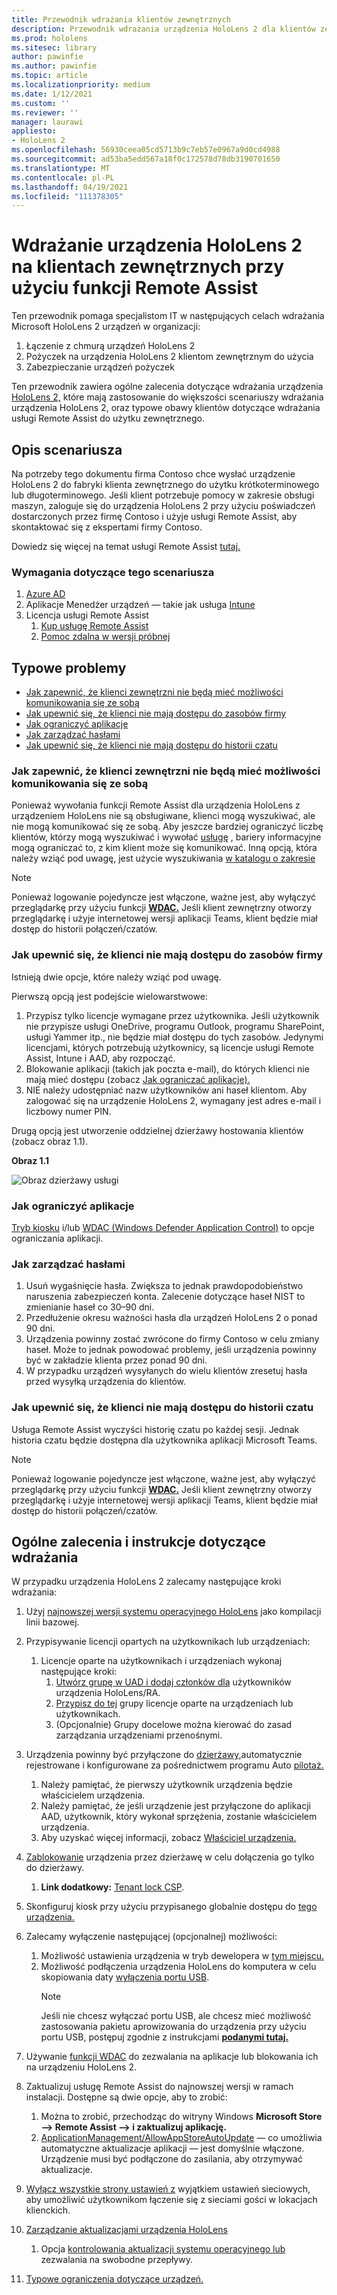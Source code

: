 ```yaml
---
title: Przewodnik wdrażania klientów zewnętrznych
description: Przewodnik wdrażania urządzenia HoloLens 2 dla klientów zewnętrznych (na przykład z asystą zdalną)
ms.prod: hololens
ms.sitesec: library
author: pawinfie
ms.author: pawinfie
ms.topic: article
ms.localizationpriority: medium
ms.date: 1/12/2021
ms.custom: ''
ms.reviewer: ''
manager: laurawi
appliesto:
- HoloLens 2
ms.openlocfilehash: 56930ceea05cd5713b9c7eb57e0967a9d0cd4988
ms.sourcegitcommit: ad53ba5edd567a18f0c172578d78db3190701650
ms.translationtype: MT
ms.contentlocale: pl-PL
ms.lasthandoff: 04/19/2021
ms.locfileid: "111378305"
---
```

# <a name="deploying-hololens-2-to-external-clients-with-remote-assist"></a>Wdrażanie urządzenia HoloLens 2 na klientach zewnętrznych przy użyciu funkcji Remote Assist

Ten przewodnik pomaga specjalistom IT w następujących celach wdrażania Microsoft HoloLens 2 urządzeń w organizacji:

1. Łączenie z chmurą urządzeń HoloLens 2
1. Pożyczek na urządzenia HoloLens 2 klientom zewnętrznym do użycia
1. Zabezpieczanie urządzeń pożyczek

Ten przewodnik zawiera ogólne zalecenia dotyczące wdrażania urządzenia [HoloLens 2,](#general-deployment-recommendations-and-instructions) [](#common-concerns) które mają zastosowanie do większości scenariuszy wdrażania urządzenia HoloLens 2, oraz typowe obawy klientów dotyczące wdrażania usługi Remote Assist do użytku zewnętrznego.

## <a name="scenario-description"></a>Opis scenariusza

Na potrzeby tego dokumentu firma Contoso chce wysłać urządzenie HoloLens 2 do fabryki klienta zewnętrznego do użytku krótkoterminowego lub długoterminowego. Jeśli klient potrzebuje pomocy w zakresie obsługi maszyn, zaloguje się do urządzenia HoloLens 2 przy użyciu poświadczeń dostarczonych przez firmę Contoso i użyje usługi Remote Assist, aby skontaktować się z ekspertami firmy Contoso.

Dowiedz się więcej na temat usługi Remote Assist [tutaj.](https://docs.microsoft.com/hololens/hololens2-cloud-connected-overview#learn-about-remote-assist)

### <a name="requirements-for-this-scenario"></a>Wymagania dotyczące tego scenariusza

1. [Azure AD](https://docs.microsoft.com/azure/active-directory/fundamentals/active-directory-whatis)
1. Aplikacje Menedżer urządzeń — takie jak usługa [Intune](https://docs.microsoft.com/mem/intune/fundamentals/free-trial-sign-up)
1. Licencja usługi Remote Assist
    1. [Kup usługę Remote Assist](https://docs.microsoft.com/dynamics365/mixed-reality/remote-assist/buy-remote-assist)
    1. [Pomoc zdalna w wersji próbnej](https://docs.microsoft.com/dynamics365/mixed-reality/remote-assist/try-remote-assist)

## <a name="common-concerns"></a>Typowe problemy

- [Jak zapewnić, że klienci zewnętrzni nie będą mieć możliwości komunikowania się ze sobą](#how-to-ensure-that-external-clients-do-not-have-the-ability-to-communicate-with-one-another)
- [Jak upewnić się, że klienci nie mają dostępu do zasobów firmy](#how-to-ensure-that-clients-do-not-have-access-to-company-resources)
- [Jak ograniczyć aplikacje](#how-to-restrict-apps)
- [Jak zarządzać hasłami](#how-to-manage-passwords)
- [Jak upewnić się, że klienci nie mają dostępu do historii czatu](#how-to-ensure-that-clients-do-not-have-access-to-chat-history)

### <a name="how-to-ensure-that-external-clients-do-not-have-the-ability-to-communicate-with-one-another"></a>Jak zapewnić, że klienci zewnętrzni nie będą mieć możliwości komunikowania się ze sobą

Ponieważ wywołania funkcji Remote Assist dla urządzenia HoloLens z urządzeniem HoloLens nie są obsługiwane, klienci mogą wyszukiwać, ale nie mogą komunikować się ze sobą. Aby jeszcze bardziej ograniczyć liczbę klientów, którzy mogą wyszukiwać i wywołać  [usługę](https://docs.microsoft.com/microsoft-365/compliance/information-barriers?view=o365-worldwide) , bariery informacyjne mogą ograniczać to, z kim klient może się komunikować. Inną opcją, która należy wziąć pod uwagę, jest użycie wyszukiwania [w katalogu o zakresie](https://docs.microsoft.com/MicrosoftTeams/teams-scoped-directory-search)

 > [!NOTE]
> Ponieważ logowanie pojedyncze jest włączone, ważne jest, aby wyłączyć przeglądarkę przy użyciu funkcji [**WDAC.**](https://docs.microsoft.com/hololens/windows-defender-application-control-wdac) Jeśli klient zewnętrzny otworzy przeglądarkę i użyje internetowej wersji aplikacji Teams, klient będzie miał dostęp do historii połączeń/czatów.

### <a name="how-to-ensure-that-clients-do-not-have-access-to-company-resources"></a>Jak upewnić się, że klienci nie mają dostępu do zasobów firmy

Istnieją dwie opcje, które należy wziąć pod uwagę.

Pierwszą opcją jest podejście wielowarstwowe:

1. Przypisz tylko licencje wymagane przez użytkownika. Jeśli użytkownik nie przypisze usługi OneDrive, programu Outlook, programu SharePoint, usługi Yammer itp., nie będzie miał dostępu do tych zasobów. Jedynymi licencjami, których potrzebują użytkownicy, są licencje usługi Remote Assist, Intune i AAD, aby rozpocząć.
1. Blokowanie aplikacji (takich jak poczta e-mail), do których klienci nie mają mieć dostępu (zobacz [Jak ograniczać aplikacje).](#how-to-restrict-apps)
1. NIE należy udostępniać nazw użytkowników ani haseł klientom. Aby zalogować się na urządzenie HoloLens 2, wymagany jest adres e-mail i liczbowy numer PIN.

Drugą opcją jest utworzenie oddzielnej dzierżawy hostowania klientów (zobacz obraz 1.1).

**Obraz 1.1**

![Obraz dzierżawy usługi](./images/hololens-service-tenant-image.png)

### <a name="how-to-restrict-apps"></a>Jak ograniczyć aplikacje

[Tryb kiosku](https://docs.microsoft.com/hololens/hololens-kiosk) i/lub [WDAC (Windows Defender Application Control)](https://docs.microsoft.com/hololens/windows-defender-application-control-wdac) to opcje ograniczania aplikacji.

### <a name="how-to-manage-passwords"></a>Jak zarządzać hasłami

1. Usuń wygaśnięcie hasła. Zwiększa to jednak prawdopodobieństwo naruszenia zabezpieczeń konta. Zalecenie dotyczące haseł NIST to zmienianie haseł co 30–90 dni.
1. Przedłużenie okresu ważności hasła dla urządzeń HoloLens 2 o ponad 90 dni.
1. Urządzenia powinny zostać zwrócone do firmy Contoso w celu zmiany haseł. Może to jednak powodować problemy, jeśli urządzenia powinny być w zakładzie klienta przez ponad 90 dni.  
1. W przypadku urządzeń wysyłanych do wielu klientów zresetuj hasła przed wysyłką urządzenia do klientów.

### <a name="how-to-ensure-that-clients-do-not-have-access-to-chat-history"></a>Jak upewnić się, że klienci nie mają dostępu do historii czatu

Usługa Remote Assist wyczyści historię czatu po każdej sesji. Jednak historia czatu będzie dostępna dla użytkownika aplikacji Microsoft Teams.

> [!NOTE]
> Ponieważ logowanie pojedyncze jest włączone, ważne jest, aby wyłączyć przeglądarkę przy użyciu funkcji [**WDAC.**](https://docs.microsoft.com/hololens/windows-defender-application-control-wdac) Jeśli klient zewnętrzny otworzy przeglądarkę i użyje internetowej wersji aplikacji Teams, klient będzie miał dostęp do historii połączeń/czatów.

## <a name="general-deployment-recommendations-and-instructions"></a>Ogólne zalecenia i instrukcje dotyczące wdrażania

W przypadku urządzenia HoloLens 2 zalecamy następujące kroki wdrażania:

1. Użyj [najnowszej wersji systemu operacyjnego HoloLens](https://aka.ms/hololens2download) jako kompilacji linii bazowej.
1. Przypisywanie licencji opartych na użytkownikach lub urządzeniach:
    1. Licencje oparte na użytkownikach i urządzeniach wykonaj następujące kroki:
        1. [Utwórz grupę w UAD i dodaj członków dla](https://docs.microsoft.com/azure/active-directory/fundamentals/active-directory-groups-create-azure-portal#create-a-basic-group-and-add-members) użytkowników urządzenia HoloLens/RA.
        1. [Przypisz do tej](https://docs.microsoft.com/azure/active-directory/enterprise-users/licensing-groups-assign#:~:text=In%20this%20article%201%20Assign%20the%20required%20licenses,3%20Check%20for%20license%20problems%20and%20resolve%20them) grupy licencje oparte na urządzeniach lub użytkownikach.
        1. (Opcjonalnie) Grupy docelowe można kierować do zasad zarządzania urządzeniami przenośnymi.

1. Urządzenia powinny być przyłączone do [dzierżawy,](https://docs.microsoft.com/hololens/hololens-enroll-mdm#auto-enrollment-in-mdm)automatycznie rejestrowane i konfigurowane za pośrednictwem programu Auto [pilotaż.](https://docs.microsoft.com/hololens/hololens2-autopilot)
    1. Należy pamiętać, że pierwszy użytkownik urządzenia będzie właścicielem urządzenia.
    1. Należy pamiętać, że jeśli urządzenie jest przyłączone do aplikacji AAD, użytkownik, który wykonał sprzężenia, zostanie właścicielem urządzenia.
    1. Aby uzyskać więcej informacji, zobacz [Właściciel urządzenia.](https://docs.microsoft.com/hololens/security-adminless-os#device-owner)
1. [Zablokowanie](https://docs.microsoft.com/hololens/hololens-release-notes#tenantlockdown-csp-and-autopilot) urządzenia przez dzierżawę w celu dołączenia go tylko do dzierżawy.
    1. **Link dodatkowy:** [Tenant lock CSP](https://docs.microsoft.com/windows/client-management/mdm/tenantlockdown-csp).
1. Skonfiguruj kiosk przy użyciu przypisanego globalnie dostępu do [tego urządzenia.](https://docs.microsoft.com/hololens/hololens-global-assigned-access-kiosk)
1. Zalecamy wyłączenie następującej (opcjonalnej) możliwości:
    1. Możliwość ustawienia urządzenia w tryb dewelopera w [tym miejscu.](https://docs.microsoft.com/windows/client-management/mdm/policy-csp-applicationmanagement#applicationmanagement-allowdeveloperunlock)
    1. Możliwość podłączenia urządzenia HoloLens do komputera w celu skopiowania daty [wyłączenia portu USB](https://docs.microsoft.com/windows/client-management/mdm/policy-csp-connectivity#connectivity-allowusbconnection).
       > [!NOTE]
        > Jeśli nie chcesz wyłączać portu USB, ale chcesz mieć możliwość zastosowania pakietu aprowizowania do urządzenia przy użyciu portu USB, postępuj zgodnie z instrukcjami [**podanymi tutaj.**](https://docs.microsoft.com/windows/client-management/mdm/policy-csp-security#security-allowaddprovisioningpackage)

1. Używanie [funkcji WDAC](https://docs.microsoft.com/hololens/windows-defender-application-control-wdac) do zezwalania na aplikacje lub blokowania ich na urządzeniu HoloLens 2.
1. Zaktualizuj usługę Remote Assist do najnowszej wersji w ramach instalacji. Dostępne są dwie opcje, aby to zrobić:
    1. Można to zrobić, przechodząc do witryny Windows **Microsoft Store --> Remote Assist --> i zaktualizuj aplikację.**
    1. [ApplicationManagement/AllowAppStoreAutoUpdate](https://docs.microsoft.com/windows/client-management/mdm/policy-csp-applicationmanagement#applicationmanagement-allowappstoreautoupdate) — co umożliwia automatyczne aktualizacje aplikacji — jest domyślnie włączone. Urządzenie musi być podłączone do zasilania, aby otrzymywać aktualizacje.
1. [Wyłącz wszystkie strony ustawień z](https://docs.microsoft.com/hololens/settings-uri-list) wyjątkiem ustawień sieciowych, aby umożliwić użytkownikom łączenie się z sieciami gości w lokacjach klienckich.
1. [Zarządzanie aktualizacjami urządzenia HoloLens](https://docs.microsoft.com/hololens/hololens-updates)
    1. Opcja [kontrolowania aktualizacji systemu operacyjnego lub](https://docs.microsoft.com/mem/intune/protect/windows-update-for-business-configure#create-and-assign-update-rings) zezwalania na swobodne przepływy.
1. [Typowe ograniczenia dotyczące urządzeń.](https://docs.microsoft.com/hololens/hololens-common-device-restrictions)
